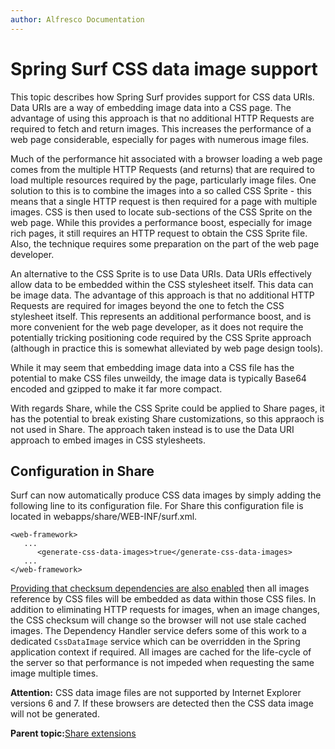 ```yaml
---
author: Alfresco Documentation
---
```


# Spring Surf CSS data image support

This topic describes how Spring Surf provides support for CSS data URIs. Data URIs are a way of embedding image data into a CSS page. The advantage of using this approach is that no additional HTTP Requests are required to fetch and return images. This increases the performance of a web page considerable, especially for pages with numerous image files.

Much of the performance hit associated with a browser loading a web page comes from the multiple HTTP Requests \(and returns\) that are required to load multiple resources required by the page, particularly image files. One solution to this is to combine the images into a so called CSS Sprite - this means that a single HTTP request is then required for a page with multiple images. CSS is then used to locate sub-sections of the CSS Sprite on the web page. While this provides a performance boost, especially for image rich pages, it still requires an HTTP request to obtain the CSS Sprite file. Also, the technique requires some preparation on the part of the web page developer.

An alternative to the CSS Sprite is to use Data URIs. Data URIs effectively allow data to be embedded within the CSS stylesheet itself. This data can be image data. The advantage of this approach is that no additional HTTP Requests are required for images beyond the one to fetch the CSS stylesheet itself. This represents an additional performance boost, and is more convenient for the web page developer, as it does not require the potentially tricking positioning code required by the CSS Sprite approach \(although in practice this is somewhat alleviated by web page design tools\).

While it may seem that embedding image data into a CSS file has the potential to make CSS files unweildy, the image data is typically Base64 encoded and gzipped to make it far more compact.

With regards Share, while the CSS Sprite could be applied to Share pages, it has the potential to break existing Share customizations, so this appraoch is not used in Share. The approach taken instead is to use the Data URI approach to embed images in CSS stylesheets.

## Configuration in Share

Surf can now automatically produce CSS data images by simply adding the following line to its configuration file. For Share this configuration file is located in webapps/share/WEB-INF/surf.xml.

```
<web-framework> 
   ...
      <generate-css-data-images>true</generate-css-data-images> 
   ... 
</web-framework>
```

[Providing that checksum dependencies are also enabled](dev-extensions-share-surf-checksums.md) then all images reference by CSS files will be embedded as data within those CSS files. In addition to eliminating HTTP requests for images, when an image changes, the CSS checksum will change so the browser will not use stale cached images. The Dependency Handler service defers some of this work to a dedicated `CssDataImage` service which can be overridden in the Spring application context if required. All images are cached for the life-cycle of the server so that performance is not impeded when requesting the same image multiple times.

**Attention:** CSS data image files are not supported by Internet Explorer versions 6 and 7. If these browsers are detected then the CSS data image will not be generated.

**Parent topic:**[Share extensions](../concepts/dev-extensions-share.md)

